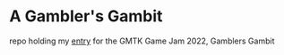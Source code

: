 # A Gambler's Gambit
repo holding my [entry](https://ibrahh.itch.io/gamblers-gambit) for the GMTK Game Jam 2022, Gamblers Gambit
